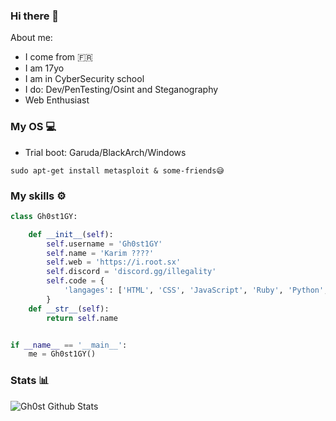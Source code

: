 ### Hi there 👋

About me:
 - I come from 🇫🇷
 - I am 17yo
 - I am in CyberSecurity school
 - I do: Dev/PenTesting/Osint and Steganography
 - Web Enthusiast 

### My OS 💻

 - Trial boot: Garuda/BlackArch/Windows

`sudo apt-get install metasploit & some-friends😅`

### My skills ⚙️

```python
class Gh0st1GY:

    def __init__(self):
        self.username = 'Gh0st1GY'
        self.name = 'Karim ????'
        self.web = 'https://i.root.sx'
        self.discord = 'discord.gg/illegality'
        self.code = {
            'langages': ['HTML', 'CSS', 'JavaScript', 'Ruby', 'Python', 'PHP', 'C#', 'C++'],
        }
    def __str__(self):
        return self.name


if __name__ == '__main__':
    me = Gh0st1GY()
```

### Stats 📊

![Gh0st Github Stats](https://github-readme-stats.vercel.app/api?username=gh0st1gy&show_icons=true&title_color=fff&icon_color=79ff97&text_color=9f9f9f&bg_color=151515)
